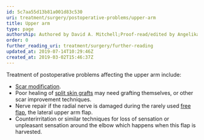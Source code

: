 ```yaml
---
id: 5c7aa55d13b81a001d83c530
uri: treatment/surgery/postoperative-problems/upper-arm
title: Upper arm
type: page
authorship: Authored by David A. Mitchell;Proof-read/edited by Angelika Sebald
order: 0
further_reading_uri: treatment/surgery/further-reading
updated_at: 2019-07-14T10:29:46Z
created_at: 2019-03-02T15:46:37Z
---
```


<p>Treatment of postoperative problems affecting the upper arm include:</p>
<ul>
    <li><a href="/treatment/surgery/damage/more-info">Scar modification</a>.</li>
    <li>Poor healing of <a href="/treatment/surgery/reconstruction">split skin grafts</a>        may need grafting themselves, or other scar improvement
        techniques.</li>
    <li>Nerve repair if the radial nerve is damaged during the rarely
        used <a href="/treatment/surgery/reconstruction">free flap</a>,
        the lateral upper arm flap.</li>
    <li>Counterirritation or similar techniques for loss of sensation
        or unpleasant sensation around the elbow which happens
        when this flap is harvested.</li>
</ul>
